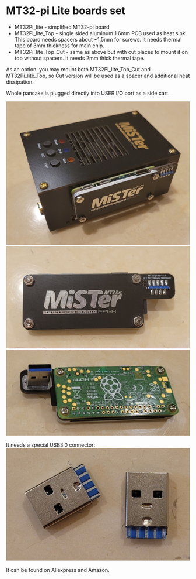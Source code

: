 # MT32-pi Lite boards set

* MT32Pi_lite - simplified MT32-pi board
* MT32Pi_lite_Top - single sided aluminum 1.6mm PCB used as heat sink. This board needs spacers about ~1.5mm for screws. It needs thermal tape of 3mm thickness for main chip.
* MT32Pi_lite_Top_Cut - same as above but with cut places to mount it on top without spacers. It needs 2mm thick thermal tape.

As an option: you may mount both MT32Pi_lite_Top_Cut and MT32Pi_lite_Top, so Cut version will be used as a spacer and additional heat dissipation.

Whole pancake is plugged directly into USER I/O port as a side cart.

![photo](pic1.jpg)
![photo](pic2.jpg)
![photo](pic3.jpg)

It needs a special USB3.0 connector:
![photo](pic4.jpg)

It can be found on Aliexpress and Amazon.

